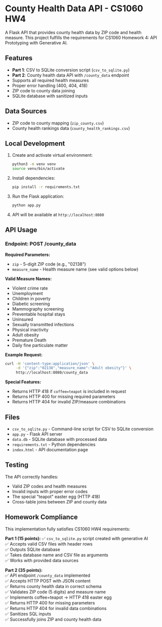 # County Health Data API - CS1060 HW4

A Flask API that provides county health data by ZIP code and health measure. This project fulfills the requirements for CS1060 Homework 4: API Prototyping with Generative AI.

## Features

- **Part 1**: CSV to SQLite conversion script (`csv_to_sqlite.py`)
- **Part 2**: County health data API with `/county_data` endpoint
- Supports all required health measures
- Proper error handling (400, 404, 418)
- ZIP code to county data joining
- SQLite database with sanitized inputs

## Data Sources

- ZIP code to county mapping (`zip_county.csv`)
- County health rankings data (`county_health_rankings.csv`)

## Local Development

1. Create and activate virtual environment:
   ```bash
   python3 -m venv venv
   source venv/bin/activate
   ```

2. Install dependencies:
   ```bash
   pip install -r requirements.txt
   ```

3. Run the Flask application:
   ```bash
   python app.py
   ```

4. API will be available at `http://localhost:8080`

## API Usage

### Endpoint: POST /county_data

**Required Parameters:**
- `zip` - 5-digit ZIP code (e.g., "02138")
- `measure_name` - Health measure name (see valid options below)

**Valid Measure Names:**
- Violent crime rate
- Unemployment
- Children in poverty
- Diabetic screening
- Mammography screening
- Preventable hospital stays
- Uninsured
- Sexually transmitted infections
- Physical inactivity
- Adult obesity
- Premature Death
- Daily fine particulate matter

**Example Request:**
```bash
curl -H 'content-type:application/json' \
     -d '{"zip":"02138","measure_name":"Adult obesity"}' \
     http://localhost:8080/county_data
```

**Special Features:**
- Returns HTTP 418 if `coffee=teapot` is included in request
- Returns HTTP 400 for missing required parameters
- Returns HTTP 404 for invalid ZIP/measure combinations

## Files

- `csv_to_sqlite.py` - Command-line script for CSV to SQLite conversion
- `app.py` - Flask API server
- `data.db` - SQLite database with processed data
- `requirements.txt` - Python dependencies
- `index.html` - API documentation page

## Testing

The API correctly handles:
- Valid ZIP codes and health measures
- Invalid inputs with proper error codes
- The special "teapot" easter egg (HTTP 418)
- Cross-table joins between ZIP and county data

## Homework Compliance

This implementation fully satisfies CS1060 HW4 requirements:

**Part 1 (15 points):**
✅ `csv_to_sqlite.py` script created with generative AI  
✅ Accepts valid CSV files with header rows  
✅ Outputs SQLite database  
✅ Takes database name and CSV file as arguments  
✅ Works with provided data sources  

**Part 2 (35 points):**  
✅ API endpoint `/county_data` implemented  
✅ Accepts HTTP POST with JSON content  
✅ Returns county health data in correct schema  
✅ Validates ZIP code (5 digits) and measure name  
✅ Implements coffee=teapot → HTTP 418 easter egg  
✅ Returns HTTP 400 for missing parameters  
✅ Returns HTTP 404 for invalid data combinations  
✅ Sanitizes SQL inputs  
✅ Successfully joins ZIP and county health data
